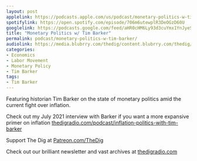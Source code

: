 ```yaml
---
layout: post
applelink: https://podcasts.apple.com/us/podcast/monetary-politics-w-tim-barker/id1043245989?i=1000591033190
spotifylink: https://open.spotify.com/episode/706m6utewplR3DeOGzD60U
googlelink: https://podcasts.google.com/feed/aHR0cHM6Ly93d3cuYmx1YnJyeS5jb20vZmVlZHMvdGhlZGlnLnhtbA/episode/aHR0cHM6Ly90aGVkaWcuYmx1YnJyeS5uZXQvP3A9MjMyMQ?sa=X&ved=0CAUQkfYCahcKEwi44f7r1b-AAxUAAAAAHQAAAAAQNg
title: "Monetary Politics w/ Tim Barker"
permalink: podcast/monetary-politics-w-tim-barker/
audiolink: https://media.blubrry.com/thedig/content.blubrry.com/thedig/The_Dig-EP_386-Barker.mp3
categories:
- Economics
- Labor Movement
- Monetary Policy
- Tim Barker
tags:
- Tim Barker
---
```


Featuring historian Tim Barker on the state of monetary politics amid the current fight over inflation. 

Check out my July 2021 interview with Barker if you want a more expansive primer on inflation [thedigradio.com/podcast/inflation-politics-with-tim-barker](http://thedigradio.com/podcast/inflation-politics-with-tim-barker)

Support The Dig at [Patreon.com/TheDig](http://Patreon.com/TheDig)

Check out our brilliant newsletter and vast archives at [thedigradio.com](http://thedigradio.com)


